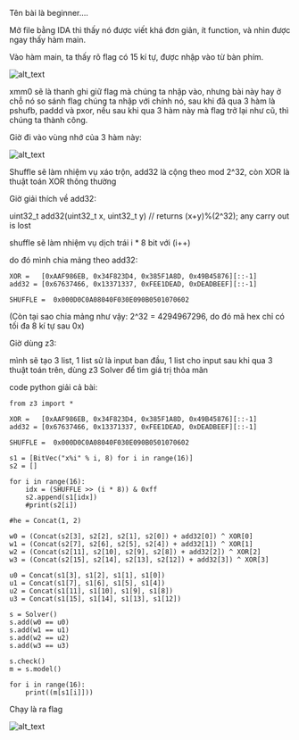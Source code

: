 Tên bài là beginner....

Mở file bằng IDA thì thấy nó được viết khá đơn giản, ít function, và nhìn được ngay thấy hàm main.

Vào hàm main, ta thấy rõ flag có 15 kí tự, được nhập vào từ bàn phím.

![alt_text](https://i.imgur.com/GjXPJBC.png)

xmm0 sẽ là thanh ghi giữ flag mà chúng ta nhập vào, nhưng bài này hay ở chỗ nó so sánh flag chúng ta nhập với chính nó, sau khi đã qua 3 hàm là pshufb, paddd và pxor, nếu sau khi qua 3 hàm này mà flag trở lại như cũ, thì chúng ta thành công.

Giờ đi vào vùng nhớ của 3 hàm này: 

![alt_text](https://i.imgur.com/TV8jPsq.png)

Shuffle sẽ làm nhiệm vụ xáo trộn, add32 là cộng theo mod 2^32, còn XOR là thuật toán XOR thông thường

Giờ giải thích về add32:

uint32_t add32(uint32_t x, uint32_t y) // returns (x+y)%(2^32); any carry out is lost

shuffle sẽ làm nhiệm vụ dịch trái i * 8 bit với (i++)

do đó mình chia mảng theo add32:

```
XOR =   [0xAAF986EB, 0x34F823D4, 0x385F1A8D, 0x49B45876][::-1]
add32 = [0x67637466, 0x13371337, 0xFEE1DEAD, 0xDEADBEEF][::-1]

SHUFFLE =  0x000D0C0A08040F030E090B0501070602

```

(Còn tại sao chia mảng như vậy: 2^32 = 4294967296, do đó mã hex chỉ có tối đa 8 kí tự sau 0x)

Giờ dùng z3:

mình sẽ tạo 3 list, 1 list sử là input ban đầu, 1 list cho input sau khi qua 3 thuật toán trên, dùng z3 Solver để tìm giá trị thỏa mãn

code python giải cả bài:

```
from z3 import *

XOR =   [0xAAF986EB, 0x34F823D4, 0x385F1A8D, 0x49B45876][::-1]
add32 = [0x67637466, 0x13371337, 0xFEE1DEAD, 0xDEADBEEF][::-1]

SHUFFLE =  0x000D0C0A08040F030E090B0501070602

s1 = [BitVec("x%i" % i, 8) for i in range(16)]
s2 = []

for i in range(16):
	idx = (SHUFFLE >> (i * 8)) & 0xff
	s2.append(s1[idx])
	#print(s2[i])

#he = Concat(1, 2)

w0 = (Concat(s2[3], s2[2], s2[1], s2[0]) + add32[0]) ^ XOR[0]
w1 = (Concat(s2[7], s2[6], s2[5], s2[4]) + add32[1]) ^ XOR[1]
w2 = (Concat(s2[11], s2[10], s2[9], s2[8]) + add32[2]) ^ XOR[2]
w3 = (Concat(s2[15], s2[14], s2[13], s2[12]) + add32[3]) ^ XOR[3]

u0 = Concat(s1[3], s1[2], s1[1], s1[0])
u1 = Concat(s1[7], s1[6], s1[5], s1[4])
u2 = Concat(s1[11], s1[10], s1[9], s1[8])
u3 = Concat(s1[15], s1[14], s1[13], s1[12])

s = Solver()
s.add(w0 == u0)
s.add(w1 == u1)
s.add(w2 == u2)
s.add(w3 == u3)

s.check()
m = s.model()

for i in range(16):
	print((m[s1[i]]))

```


Chạy là ra flag

![alt_text](https://i.imgur.com/inmcOul.png)
